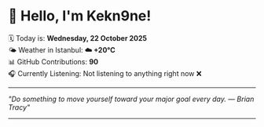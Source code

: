 # 👋 Hello, I'm Kekn9ne!

🗓️ Today is: **Wednesday, 22 October 2025**  
🌤️ Weather in Istanbul: **☁️   +20°C**  
📊 GitHub Contributions: **90**  
🎧 Currently Listening: Not listening to anything right now ❌

---

_"Do something to move yourself toward your major goal every day. — *Brian Tracy*"_

---
